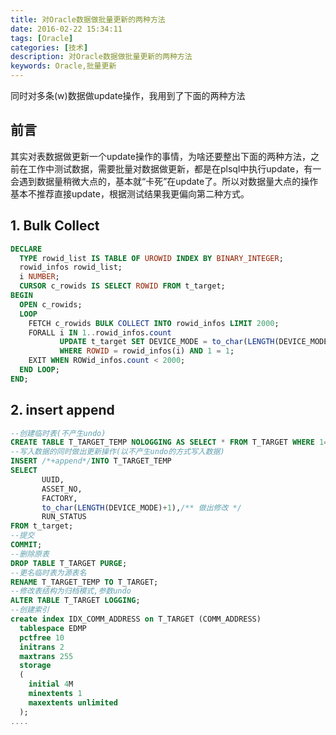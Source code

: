 ```yaml
---
title: 对Oracle数据做批量更新的两种方法
date: 2016-02-22 15:34:11
tags: [Oracle]
categories: [技术]
description: 对Oracle数据做批量更新的两种方法
keywords: Oracle,批量更新
---
```

同时对多条(w)数据做update操作，我用到了下面的两种方法
<!--more-->

## 前言
其实对表数据做更新一个update操作的事情，为啥还要整出下面的两种方法，之前在工作中测试数据，需要批量对数据做更新，都是在plsql中执行update，有一会遇到数据量稍微大点的，基本就“卡死”在update了。所以对数据量大点的操作基本不推荐直接update，根据测试结果我更偏向第二种方式。

## 1. Bulk Collect
~~~ sql
DECLARE
  TYPE rowid_list IS TABLE OF UROWID INDEX BY BINARY_INTEGER;
  rowid_infos rowid_list;
  i NUMBER;
  CURSOR c_rowids IS SELECT ROWID FROM t_target;
BEGIN
  OPEN c_rowids;
  LOOP
    FETCH c_rowids BULK COLLECT INTO rowid_infos LIMIT 2000;
    FORALL i IN 1..rowid_infos.count
           UPDATE t_target SET DEVICE_MODE = to_char(LENGTH(DEVICE_MODE)+1)
           WHERE ROWID = rowid_infos(i) AND 1 = 1;
    EXIT WHEN ROWid_infos.count < 2000;
  END LOOP;
END;
~~~

## 2. insert append
~~~ sql
--创建临时表(不产生undo)
CREATE TABLE T_TARGET_TEMP NOLOGGING AS SELECT * FROM T_TARGET WHERE 1=0;
--写入数据的同时做出更新操作(以不产生undo的方式写入数据)
INSERT /*+append*/INTO T_TARGET_TEMP 
SELECT 
       UUID,
       ASSET_NO,
       FACTORY,
       to_char(LENGTH(DEVICE_MODE)+1),/** 做出修改 */
       RUN_STATUS
FROM t_target;
--提交
COMMIT;
--删除原表
DROP TABLE T_TARGET PURGE;
--更名临时表为源表名
RENAME T_TARGET_TEMP TO T_TARGET;
--修改表结构为归档模式,参数undo
ALTER TABLE T_TARGET LOGGING;
--创建索引
create index IDX_COMM_ADDRESS on T_TARGET (COMM_ADDRESS)
  tablespace EDMP
  pctfree 10
  initrans 2
  maxtrans 255
  storage
  (
    initial 4M
    minextents 1
    maxextents unlimited
  );
....
~~~
